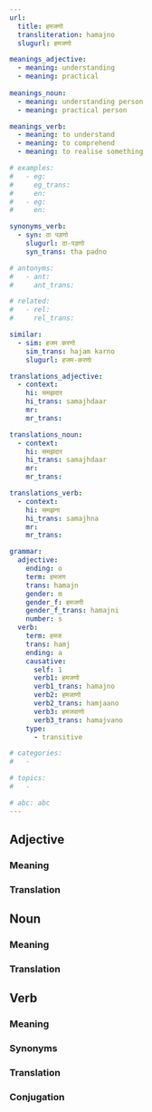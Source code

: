 ```yaml
---
url: 
  title: हमजणो
  transliteration: hamajno
  slugurl: हमजणो

meanings_adjective:
  - meaning: understanding
  - meaning: practical
 
meanings_noun:
  - meaning: understanding person
  - meaning: practical person

meanings_verb:
  - meaning: to understand
  - meaning: to comprehend
  - meaning: to realise something

# examples:
#   - eg:
#     eg_trans: 
#     en:
#   - eg:
#     en:

synonyms_verb:
  - syn: ठा पड़णो
    slugurl: ठा-पड़णो
    syn_trans: tha padno

# antonyms:
#   - ant:
#     ant_trans: 

# related:
#   - rel:
#     rel_trans: 

similar:
  - sim: हजम करणो
    sim_trans: hajam karno
    slugurl: हजम-करणो

translations_adjective:
  - context:
    hi: समझदार
    hi_trans: samajhdaar
    mr:
    mr_trans:

translations_noun:
  - context:
    hi: समझदार
    hi_trans: samajhdaar
    mr:
    mr_trans:

translations_verb:
  - context:
    hi: समझना
    hi_trans: samajhna
    mr:
    mr_trans:

grammar:
  adjective:
    ending: o
    term: हमजण
    trans: hamajn
    gender: m
    gender_f: हमजणी
    gender_f_trans: hamajni
    number: s
  verb:
    term: हमज
    trans: hamj
    ending: a
    causative:
      self: 1
      verb1: हमजणो
      verb1_trans: hamajno
      verb2: हमजाणो
      verb2_trans: hamjaano
      verb3: हमजवाणो
      verb3_trans: hamajvano
    type:
      - transitive

# categories:
#   -

# topics:
#   -

# abc: abc   
---
```


## Adjective
### Meaning
<meaning :meanings="meanings_adjective" :url="url"></meaning>

### Translation
<translation :translation="translations_adjective" :url="url"></translation>

## Noun
### Meaning
<meaning :meanings="meanings_noun" :url="url"></meaning>

<!-- ### Examples
<eg :eg="examples" :url="url"></eg> -->

<!-- ### Synonyms
<syn :syn="synonyms" :url="url"></syn> -->

<!-- ### Antonyms
<ant :ant="antonyms" :url="url"></ant> -->

### Translation
<translation :translation="translations_noun" :url="url"></translation>

<!-- ### Declension
<noun-decl :grammar="grammar" :url="url"></noun-decl> -->

<!-- ### Related
<related :related="related" :url="url"></related> -->

<!-- ### Similar
<similar :similar="similar" :url="url"></similar> -->

## Verb
### Meaning
<meaning :meanings="meanings_verb" :url="url"></meaning>

<!-- ### Examples
<eg :eg="examples_verb" :url="url"></eg> -->

### Synonyms
<syn :syn="synonyms_verb" :url="url"></syn>

<!-- ### Antonyms
<ant :ant="antonyms" :url="url"></ant> -->

### Translation
<translation :translation="translations_verb" :url="url"></translation>

### Conjugation
<verb-conj :grammar="grammar" :url="url"></verb-conj>